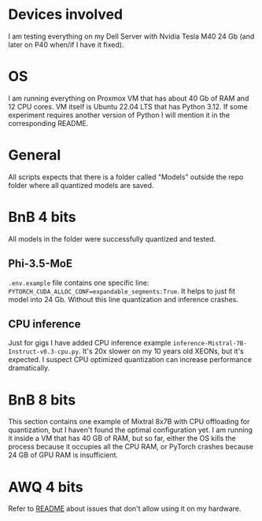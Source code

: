 # Devices involved
I am testing everything on my Dell Server with Nvidia Tesla M40 24 Gb (and later on P40 when/if I have it fixed).

# OS
I am running everything on Proxmox VM that has about 40 Gb of RAM and 12 CPU cores. VM itself is Ubuntu 22.04 LTS that has Python 3.12. 
If some experiment requires another version of Python I will mention it in the corresponding README.

# General
All scripts expects that there is a folder called "Models" outside the repo folder where all quantized models
are saved.

# BnB 4 bits
All models in the folder were successfully quantized and tested. 

## Phi-3.5-MoE
`.env.example` file contains one specific line: `PYTORCH_CUDA_ALLOC_CONF=expandable_segments:True`. It helps to just fit
model into 24 Gb. Without this line quantization and inference crashes.

## CPU inference
Just for gigs I have added CPU inference example `inference-Mistral-7B-Instruct-v0.3-cpu.py`. It's 20x slower on my 10 years old XEONs,
but it's expected. I suspect CPU optimized quantization can increase performance dramatically.

# BnB 8 bits
This section contains one example of Mixtral 8x7B with CPU offloading for quantization, but I haven't found the optimal configuration yet.
I am running it inside a VM that has 40 GB of RAM, but so far, either the OS kills the process because it occupies all the CPU RAM, or PyTorch
crashes because 24 GB of GPU RAM is insufficient.

# AWQ 4 bits
Refer to [README](awq-4bit/README.txt) about issues that don't allow using it on my hardware.
